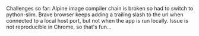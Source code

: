 Challenges so far:
Alpine image compiler chain is broken so had to switch to python-slim.
Brave browser keeps adding a trailing slash to the url when connected to a local host port, but not when the app is run locally.
Issue is not reproducible in Chrome, so that's fun...